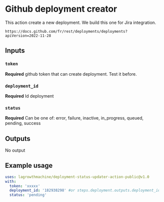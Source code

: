 # Github deployment creator

This action create a new deployment. We build this one for Jira integration.

    https://docs.github.com/fr/rest/deployments/deployments?apiVersion=2022-11-28

## Inputs

### `token`

**Required** github token that can create deployment. Test it before.

### `deployment_id`

**Required** Id deployment


### `status`
**Required** Can be one of: error, failure, inactive, in_progress, queued, pending, success

## Outputs

No output

## Example usage

```yaml
uses: lagrowthmachine/deployment-status-updater-action-public@v1.0
with:
  token: 'xxxxx'
  deployment_id: '182938298' #or steps.deployment.outputs.deployment_id
  status: 'pending'
```

